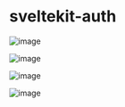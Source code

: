 # sveltekit-auth

![image](https://github.com/user-attachments/assets/5cc9b3b9-743d-4ffa-9a0b-9deaab05ed6a)


![image](https://github.com/user-attachments/assets/56a84018-5de1-4ebd-9743-2560dfd53b47)


![image](https://github.com/user-attachments/assets/0ab5364a-52ad-4419-82ab-4cf45299158b)


![image](https://github.com/user-attachments/assets/05668374-b6a5-442a-8c71-a71ef7e2d539)
